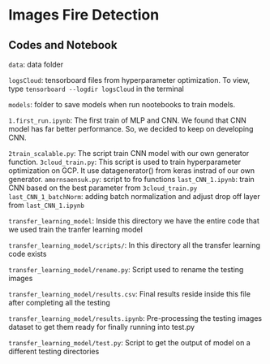 # Images Fire Detection



## Codes and Notebook
`data`: data folder

`logsCloud`: tensorboard files from hyperparameter optimization. To view, type `tensorboard --logdir logsCloud` in the terminal

`models`: folder to save models when run nootebooks to train models.

`1.first_run.ipynb`: The first train of MLP and CNN. We found that CNN model has far better performance. So, we decided to keep on developing CNN.

`2train_scalable.py`: The script train CNN model with our own generator function.
`3cloud_train.py`: This script is used to train hyperparameter optimization on GCP. It use datagenerator() from keras instrad of our own generator.
`amornsaensuk.py`: script to fro functions
`last_CNN_1.ipynb`: train CNN based on the best parameter from `3cloud_train.py`
`last_CNN_1_batchNorm`: adding batch normalization and adjust drop off layer from `last_CNN_1.ipynb`


`transfer_learning_model`: Inside this directory we have the entire code that we used train the tranfer learning model

`transfer_learning_model/scripts/`: In this directory all the transfer learning code exists

`transfer_learning_model/rename.py`: Script used to rename the testing images

`transfer_learning_model/results.csv`: Final results reside inside this file after completing all the testing

`transfer_learning_model/results.ipynb`: Pre-processing the testing images dataset to get them ready for finally running into test.py

`transfer_learning_model/test.py`: Script to get the output of model on a different testing directories
